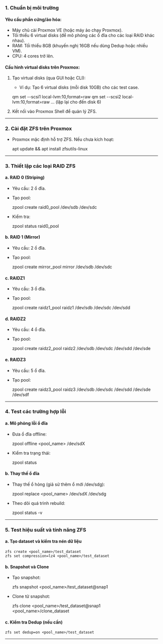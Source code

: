### 1. Chuẩn bị môi trường
#### Yêu cầu phần cứng/ảo hóa:
- Máy chủ cài Proxmox VE (hoặc máy ảo chạy Proxmox).
- Tối thiểu 6 virtual disks (để mô phỏng các ổ đĩa cho các loại RAID khác nhau).
- RAM: Tối thiểu 8GB (khuyến nghị 16GB nếu dùng Dedup hoặc nhiều VM).
- CPU: 4 cores trở lên.

#### Cấu hình virtual disks trên Proxmox:
1. Tạo virtual disks (qua GUI hoặc CLI):
   - Ví dụ: Tạo 6 virtual disks (mỗi disk 10GB) cho các test case.
  
    qm set <VMID> --scsi1 local-lvm:10,format=raw
    qm set <VMID> --scsi2 local-lvm:10,format=raw
   ... (lặp lại cho đến disk 6)
   
2. Kết nối vào Proxmox Shell để quản lý ZFS.

---

### 2. Cài đặt ZFS trên Proxmox
- Proxmox mặc định hỗ trợ ZFS. Nếu chưa kích hoạt:
 
    apt update && apt install zfsutils-linux
  
---

### 3. Thiết lập các loại RAID ZFS
#### a. RAID 0 (Striping)
- Yêu cầu: 2 ổ đĩa.
- Tạo pool:
 
    zpool create raid0_pool /dev/sdb /dev/sdc
  
- Kiểm tra:
 
    zpool status raid0_pool
  
#### b. RAID 1 (Mirror)
- Yêu cầu: 2 ổ đĩa.
- Tạo pool:
 
    zpool create mirror_pool mirror /dev/sdb /dev/sdc
  
#### c. RAIDZ1
- Yêu cầu: 3 ổ đĩa.
- Tạo pool:
 
    zpool create raidz1_pool raidz1 /dev/sdb /dev/sdc /dev/sdd
  
#### d. RAIDZ2
- Yêu cầu: 4 ổ đĩa.
- Tạo pool:
 
    zpool create raidz2_pool raidz2 /dev/sdb /dev/sdc /dev/sdd /dev/sde
  
#### e. RAIDZ3
- Yêu cầu: 5 ổ đĩa.
- Tạo pool:
 
    zpool create raidz3_pool raidz3 /dev/sdb /dev/sdc /dev/sdd /dev/sde /dev/sdf
  
---

### 4. Test các trường hợp lỗi
#### a. Mô phỏng lỗi ổ đĩa
- Đưa ổ đĩa offline:
 
    zpool offline <pool_name> /dev/sdX
  
- Kiểm tra trạng thái:
 
    zpool status
  
#### b. Thay thế ổ đĩa
- Thay thế ổ hỏng (giả sử thêm ổ mới /dev/sdg):
 
    zpool replace <pool_name> /dev/sdX /dev/sdg
  
- Theo dõi quá trình rebuild:
 
    zpool status -v
  
---

### 5. Test hiệu suất và tính năng ZFS
#### a. Tạo dataset và kiểm tra nén dữ liệu
    zfs create <pool_name>/test_dataset
    zfs set compression=lz4 <pool_name>/test_dataset
#### b. Snapshot và Clone
- Tạo snapshot:
 
    zfs snapshot <pool_name>/test_dataset@snap1
  
- Clone từ snapshot:
 
    zfs clone <pool_name>/test_dataset@snap1 <pool_name>/clone_dataset
  
#### c. Kiểm tra Dedup (nếu cần)
    zfs set dedup=on <pool_name>/test_dataset
---

